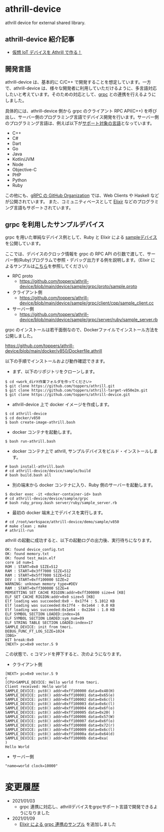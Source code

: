 # athrill-device
athrill device for external shared library.

## athrill-device 紹介記事
* [仮想 IoT デバイスを Athrill で作る！](https://qiita.com/kanetugu2018/items/5bf890c0945c299eb7f0)

## 開発言語
athrill-device は、基本的に C/C++ で開発することを想定しています。一方で、athrill-device は、様々な開発者に利用していただけるように、多言語対応したいと考えています。そのための対応として、[grpc](https://grpc.io) との連携を行えるようにしました。

具体的には、athrill-device 側から grpc のクライアント RPC API(C++) を呼び出し、サーバー側のプログラミング言語でデバイス開発を行います。サーバー側のプログラミング言語は、例えば以下が[サポート対象の言語](https://www.grpc.io/docs/languages/)となっています。

* C++
* C#
* Dart
* Go
* Java
* Kotlin/JVM
* Node
* Objective-C
* PHP
* Python
* Ruby
  
この他にも、[gRPC の GitHub Organization](https://github.com/grpc) では、Web Clients や Haskell などが公開されています。
また、コミュニティベースとして [Elixir](https://github.com/elixir-grpc/grpc) などのプログラミング言語もサポートされています。

## grpc を利用したサンプルデバイス
grpc を用いた単純なデバイス例として、Ruby と Elixir による [sampleデバイス](https://github.com/toppers/athrill-device/tree/main/device/sample) を公開しています。

ここでは、デバイスのクロック情報を grpc の RPC API の引数で渡して、サーバー側(Ruby)プログラムで参照・デバッグ出力する例を説明します。（Elixir によるサンプルは[こちら](https://github.com/toppers/athrill-device/tree/main/device/sample/grpc/elixir)を参照してください）

* RPC proto
  * https://github.com/toppers/athrill-device/blob/main/device/sample/grpc/proto/sample.proto
* クライアント側
  * https://github.com/toppers/athrill-device/blob/main/device/sample/grpc/client/cpp/sample_client.cc
* サーバー側
  * https://github.com/toppers/athrill-device/blob/main/device/sample/grpc/server/ruby/sample_server.rb

grpc のインストールは若干面倒なので、Dockerファイルでインストール方法を公開しました。

https://github.com/toppers/athrill-device/blob/main/docker/v850/Dockerfile.athrill

以下の手順でインストールおよび動作確認できます。

* まず、以下のリポジトリをクローンします。

```
$ cd <work_dir※作業フォルダを作ってください>
$ git clone https://github.com/toppers/athrill.git
$ git clone https://github.com/toppers/athrill-target-v850e2m.git
$ git clone https://github.com/toppers/athrill-device.git
```

* athrill-device 上で docker イメージを作成します。

```
$ cd athrill-device
$ cd docker/v850
$ bash create-image-athrill.bash
```

* docker コンテナを起動します。

```
$ bash run-athrill.bash 
```

* docker コンテナ上で athrill, サンプルデバイスをビルド・インストールします。

```
# bash install-athrill.bash
# cd athrill-device/device/sample/build
# bash build.bash all
```

* 別の端末から docker コンテナに入り、Ruby 側のサーバーを起動します。

```
$ docker exec -it <docker-container-id> bash
# cd athrill-device/device/sample/grpc
# bash ruby_proxy.bash server/ruby/sample_server.rb 
```

* 最初の docker 端末上でデバイスを実行します。

```
# cd /root/workspace/athrill-device/demo/sample/v850
# make clean ; make
# athrill-run
```

athrill の起動に成功すると、以下の起動ログの出力後、実行待ちになります。

```
OK: found device_config.txt
OK: found memory.txt
OK: found test_main.elf
core id num=1
ROM : START=0x0 SIZE=512
RAM : START=0x3ff7000 SIZE=512
RAM : START=0x5ff7000 SIZE=512
DEV : START=0xff100000 SIZE=2
WARNING: unknown memory type=#DEV
RAM : START=0xff300000 SIZE=4
MEMSETTING SET CACHE RIGION:addr=0xff300000 size=4 [KB]
ELF SET CACHE RIGION:addr=0x0 size=5 [KB]
Elf loading was succeeded:0x0 - 0x17f4 : 5.1012 KB
Elf loading was succeeded:0x17f4 - 0x1e64 : 0.0 KB
Elf loading was succeeded:0x1e64 - 0x2264 : 1.0 KB
ELF SYMBOL SECTION LOADED:index=16
ELF SYMBOL SECTION LOADED:sym_num=89
ELF STRING TABLE SECTION LOADED:index=17
SAMPLE_DEVICE: init from tmori.
DEBUG_FUNC_FT_LOG_SIZE=1024
[DBG>
HIT break:0x0
[NEXT> pc=0x0 vector.S 9
```

この状態で、c コマンドを押下すると、次のようになります。

* クライアント側

```
[NEXT> pc=0x0 vector.S 9
c
[CPU>SAMPLE_DEVICE: Hello world from tmori.
Client received: Hello world
SAMPLE_DEVICE: put8() addr=0xff100000 data=0x48(H)
SAMPLE_DEVICE: put8() addr=0xff100001 data=0x65(e)
SAMPLE_DEVICE: put8() addr=0xff100002 data=0x6c(l)
SAMPLE_DEVICE: put8() addr=0xff100003 data=0x6c(l)
SAMPLE_DEVICE: put8() addr=0xff100004 data=0x6f(o)
SAMPLE_DEVICE: put8() addr=0xff100005 data=0x20( )
SAMPLE_DEVICE: put8() addr=0xff100006 data=0x57(W)
SAMPLE_DEVICE: put8() addr=0xff100007 data=0x6f(o)
SAMPLE_DEVICE: put8() addr=0xff100008 data=0x72(r)
SAMPLE_DEVICE: put8() addr=0xff100009 data=0x6c(l)
SAMPLE_DEVICE: put8() addr=0xff10000a data=0x64(d)
SAMPLE_DEVICE: put8() addr=0xff10000b data=0xa(
)
Hello World
```

* サーバー側

```
"name=world clock=10000"
```

# 変更履歴
* 2021/01/03
  * grpc 連携に対応し、athrillデバイスをgrpcサポート言語で開発できるようになりました
* 2021/01/09
  * [Elixir による grpc 連携のサンプル](https://github.com/toppers/athrill-device/tree/main/device/sample/grpc/elixir) を追加しました
